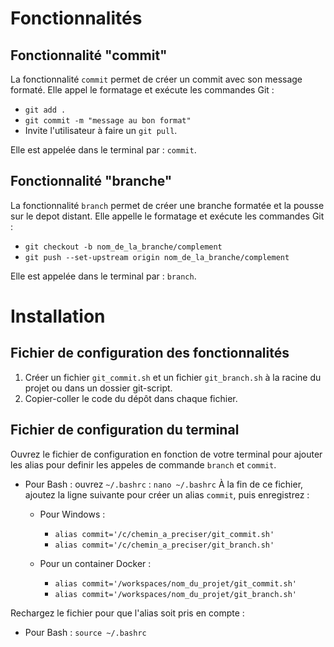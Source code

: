 # Fonctionnalités

## Fonctionnalité "commit"

La fonctionnalité `commit` permet de créer un commit avec son message formaté. Elle appel le formatage et exécute les commandes Git :
- `git add .`
- `git commit -m "message au bon format"`
- Invite l'utilisateur à faire un `git pull`.

Elle est appelée dans le terminal par : `commit`.

## Fonctionnalité "branche"

La fonctionnalité `branch` permet de créer une branche formatée et la pousse sur le depot distant.
Elle appelle le formatage et exécute les commandes Git :
- `git checkout -b nom_de_la_branche/complement`
- `git push --set-upstream origin nom_de_la_branche/complement`

Elle est appelée dans le terminal par : `branch`.

# Installation

## Fichier de configuration des fonctionnalités

1. Créer un fichier `git_commit.sh` et un fichier `git_branch.sh` à la racine du projet ou dans un dossier git-script.
2. Copier-coller le code du dépôt dans chaque fichier.

## Fichier de configuration du terminal

Ouvrez le fichier de configuration en fonction de votre terminal pour ajouter les alias pour definir les appeles de commande `branch` et `commit`.

- Pour Bash : ouvrez `~/.bashrc` : `nano ~/.bashrc`
À la fin de ce fichier, ajoutez la ligne suivante pour créer un alias `commit`, puis enregistrez :

  - Pour Windows : 
    - `alias commit='/c/chemin_a_preciser/git_commit.sh'`
    - `alias commit='/c/chemin_a_preciser/git_branch.sh'`

  - Pour un container Docker :
    - `alias commit='/workspaces/nom_du_projet/git_commit.sh'`
    - `alias commit='/workspaces/nom_du_projet/git_branch.sh'`

Rechargez le fichier pour que l'alias soit pris en compte :
- Pour Bash : `source ~/.bashrc`



